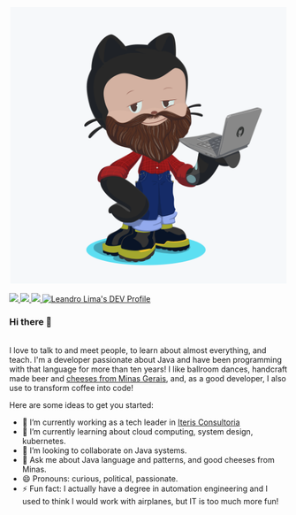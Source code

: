 <p align="center">
  <img href src="https://github.com/leandrostl/leandrostl/blob/master/octocat.png" alt="octocat" height="500" width="500">
</p>


<a href="https://github.com/leandrostl">
  <img src="https://img.shields.io/badge/-Github-000?style=flat-square&logo=Github&logoColor=white&link=https://github.com/leandrostl">
</a>
<a href="https://www.linkedin.com/in/leandro.stlima/">
  <img src="https://img.shields.io/badge/-LinkedIn-blue?style=flat-square&logo=Linkedin&logoColor=white&link=https://www.linkedin.com/in/leandro.stlima/">
</a>
</a>
<a href="https://twitter.com/leandrostl">
  <img src="https://img.shields.io/twitter/url?url=https%3A%2F%2Ftwitter.com%2Fleandrostl">
</a>
<a href="https://dev.to/leandrostl">
  <img src="https://d2fltix0v2e0sb.cloudfront.net/dev-badge.svg" alt="Leandro Lima's DEV Profile" height="20" width="20">
</a>
<br/>

### Hi there 👋
<br />
I love to talk to and meet people, to learn about almost everything, and teach. I'm a developer passionate about Java and have been programming with that language for more than ten years! I like ballroom dances, handcraft made beer and <a href="https://portaldoqueijo.com.br/gastronomia/harmonizacao/2017/05/15/sugestao-queijo-do-serro">cheeses from Minas Gerais</a>, and, as a good developer, I also use to transform coffee into code!

Here are some ideas to get you started:

- 🔭 I’m currently working as a tech leader in [Iteris Consultoria](https://www.iteris.com.br/)
- 🌱 I’m currently learning about cloud computing, system design, kubernetes.
- 👯 I’m looking to collaborate on Java systems.
- 💬 Ask me about Java language and patterns, and good cheeses from Minas.
- 😄 Pronouns: curious, political, passionate.
- ⚡ Fun fact: I actually have a degree in automation engineering and I used to think I would work with airplanes, but IT is too much more fun!
